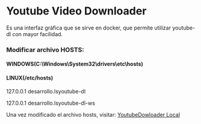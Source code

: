 <h1>Youtube Video Downloader</h1>
<p>Es una interfaz gráfica que se sirve en docker, que permite utilizar youtube-dl con mayor facilidad.</p>
<h3>Modificar archivo HOSTS:</h3>
<h4>WINDOWS(C:\Windows\System32\drivers\etc\hosts)
<h4>LINUX(/etc/hosts)</h4>
<p>127.0.0.1       desarrollo.lsyoutube-dl</p>
<p>127.0.0.1       desarrollo.lsyoutube-dl-ws</p>
<p>Una vez modificado el archivo hosts, visitar: <a href="http://desarrollo.lsyoutube-dl/">YoutubeDowloader Local</a></p>
